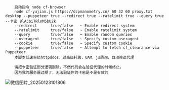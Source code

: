         启动指令 node cf-browser 
        node cf-yujian.js https://dzpmanometry.cn/ 60 32 60 proxy.txt desktop --puppeteer true --redirect true --ratelimit true --query true --卡密 8lA3bi7RlnM5bU2k
        --redirect      true/false   ~ Enable redirect system
        --ratelimit     true/false   ~ Enable ratelimit system
        --query         true/false   ~ Enable random queries
        --useragent     true/false   ~ Specify custom useragent
        --cookie        true/false   ~ Specify custom cookie
        --puppeteer     true/false   ~ Attempt to fetch cf_clearance via Puppeteer
        本脚本低速率绕httpddos，过高级托管，UAM，js质询，自动筛选代理

        请把卡密验证部分逻辑删除，不然代码会在验证代理的时候终止。
        因为我的服务器过期了，无法验证你的卡密是不是有效的
        
![微信图片_20250123101806](https://github.com/user-attachments/assets/0d9c06ac-2189-4df7-ab93-b383e0bf6f42)
